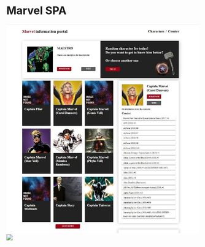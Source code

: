 # Marvel SPA
 <img src="./src/assets/marvel_screen.jpg"/>
   <img src="./src/assets/screen_comics.jpg"/>

